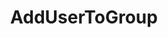 ---
name: AddUserToGroup
title: AddUserToGroup
description: Add a user, by username (login name), to a group
version: 0.2.3
parameters:
  - name: userName
    import: core/username
  - name: platform
    import: core/platform
  - name: groupName
    import: core/users/group-name
example: |
    using System;
    public class CPHInline
    {
        public bool Execute()
        {
            //Define the groupname you want to add the user to
            string groupName = "Test Group";
            //Get UserName
            CPH.TryGetArg("userName",out string userName);

            //Get user type and define the Platform Enum
            CPH.TryGetArg("userType",out string userType);
            Enum.TryParse(userType, out Platform platform);

            //Method returns a bool type which you can check if the user was added
            bool userGotAdded = CPH.AddUserToGroup(userName, platform, groupName);
            return true;
        }
    }
---